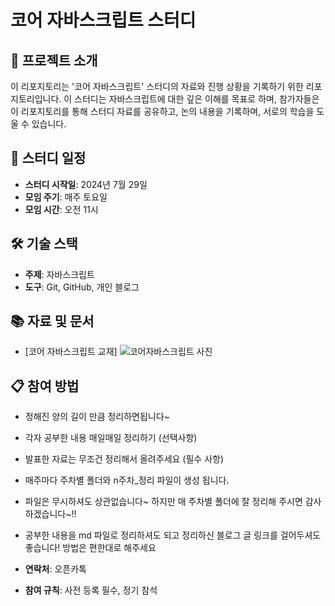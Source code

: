 # 코어 자바스크립트 스터디

## 🚀 프로젝트 소개

이 리포지토리는 '코어 자바스크립트' 스터디의 자료와 진행 상황을 기록하기 위한 리포지토리입니다. 이 스터디는 자바스크립트에 대한 깊은 이해를 목표로 하며, 참가자들은 이 리포지토리를 통해 스터디 자료를 공유하고, 논의 내용을 기록하며, 서로의 학습을 도울 수 있습니다.

## 📅 스터디 일정

- **스터디 시작일**: 2024년 7월 29일
- **모임 주기**: 매주 토요일
- **모임 시간**: 오전 11시

## 🛠️ 기술 스택

- **주제**: 자바스크립트 
- **도구**: Git, GitHub, 개인 블로그

## 📚 자료 및 문서
- [코어 자바스크립트 교재]
![코어자바스크립트 사진](https://github.com/user-attachments/assets/39920d36-3a69-456e-93ee-ae7a09c03e87)



## 📋 참여 방법
-  정해진 양의 길이 만큼 정리하면됩니다~
-  각자 공부한 내용 매일매일 정리하기 (선택사항)
-  발표한 자료는 무조건 정리해서 올려주세요 (필수 사항)
-  매주마다 주차별 폴더와 n주차_정리 파일이 생성 됩니다.
-  파일은 무시하셔도 상관없습니다~ 하지만 매 주차별 폴더에 잘 정리해 주시면 감사하겠습니다~!!
-  공부한 내용을 md 파일로 정리하셔도 되고 정리하신 블로그 글 링크를 걸어두셔도 좋습니다! 방법은 편한대로 해주세요


- **연락처**: 오픈카톡
- **참여 규칙**: 사전 등록 필수, 정기 참석
